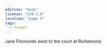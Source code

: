 ```yaml
---
edition: "book"
license: "CC0 1.0"
location: "page 5"
tags:
  - travel
---
```

Jane Fromonds went to the
court at Richemond.
